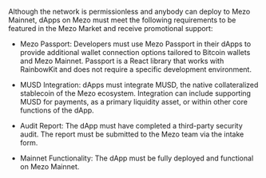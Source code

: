 Although the network is permissionless and anybody can deploy to Mezo Mainnet, dApps on Mezo must meet the following requirements to be featured in the Mezo Market and receive promotional support:



- Mezo Passport: Developers must use Mezo Passport in their dApps to provide additional wallet connection options tailored to Bitcoin wallets and Mezo Mainnet. Passport is a React library that works with RainbowKit and does not require a specific development environment.

- MUSD Integration: dApps must integrate MUSD, the native collateralized stablecoin of the Mezo ecosystem. Integration can include supporting MUSD for payments, as a primary liquidity asset, or within other core functions of the dApp.

- Audit Report: The dApp must have completed a third-party security audit. The report must be submitted to the Mezo team via the intake form.

- Mainnet Functionality: The dApp must be fully deployed and functional on Mezo Mainnet.